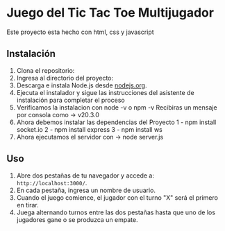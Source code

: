 # Juego del Tic Tac Toe Multijugador

Este proyecto esta hecho con html, css y javascript

## Instalación

1. Clona el repositorio: 
2. Ingresa al directorio del proyecto: 
3. Descarga e instala Node.js desde [nodejs.org](https://nodejs.org/).
4. Ejecuta el instalador y sigue las instrucciones del asistente de instalación para completar el proceso
5. Verificamos la instalacion con node -v o npm -v
    Recibiras un mensaje por consola como  -> v20.3.0
6. Ahora debemos instalar las dependencias del Proyecto 
    1 - npm install socket.io
    2 - npm install express
    3 - npm install ws
7. Ahora ejecutamos el servidor con -> node server.js




## Uso

1. Abre dos pestañas de tu navegador y accede a: `http://localhost:3000/`.
2. En cada pestaña, ingresa un nombre de usuario.
3. Cuando el juego comience, el jugador con el turno "X" será el primero en tirar.
4. Juega alternando turnos entre las dos pestañas hasta que uno de los jugadores gane o se produzca un empate.
